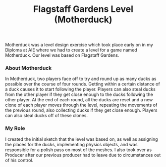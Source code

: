 ﻿---
layout: project
title: Flagstaff Gardens Level (Motherduck)
year: 2019
genre: Action
roles: Design, Art, Production
featureimage: /assets/images/projects/motherduck.jpg
animatedimage: /assets/images/projects/motherduck.jpg
bannerimage:
mainvideo:
downloadlinks:
galleryimages:
team:
  - Rhiannon Forster
  - Johnny Kwong
  - Jordan Massey
---

Motherduck was a level design exercise which took place early on in my Diploma at AIE where we had to create a level for a game named Motherduck. Our level was based on Flagstaff Gardens.

### About Motherduck
In Motherduck, two players face off to try and round up as many ducks as possible over the course of four rounds. Getting within a certain distance of a duck causes it to start following the player. Players can also steal ducks from the other player if they get close enough to the ducks following the other player. At the end of each round, all the ducks are reset and a new clone of each player moves through the level, repeating the movements of the previous round, also collecting ducks if they get close enough. Players can also steal ducks off of these clones.

### My Role
I created the initial sketch that the level was based on, as well as assigning the places for the ducks, implementing physics objects, and was responsible for a polish pass on most of the meshes. I also took over as Producer after our previous producer had to leave due to circumstances out of his control.
